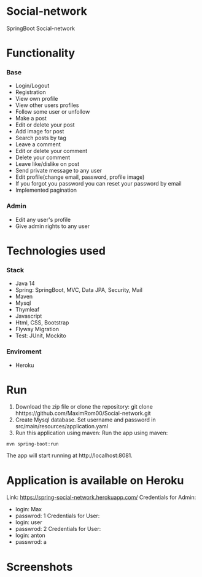 # Social-network
SpringBoot Social-network
# Functionality
### Base
- Login/Logout
- Registration
- View own profile
- View other users profiles
- Follow some user or unfollow
- Make a post
- Edit or delete your post
- Add image for post
- Search posts by tag
- Leave a comment
- Edit or delete your comment
- Delete your comment
- Leave like/dislike on post
- Send private message to any user
- Edit profile(change email, password, profile image)
- If you forgot you password you can reset your password by email
- Implemented pagination
### Admin
- Edit any user's profile
- Give admin rights to any user

# Technologies used
### Stack
- Java 14
- Spring: SpringBoot, MVC, Data JPA, Security, Mail
- Maven
- Mysql
- Thymleaf
- Javascript
- Html, CSS, Bootstrap
- Flyway Migration
- Test: JUnit, Mockito
### Enviroment
- Heroku

# Run
1. Download the zip file or clone the repository:
  git clone hhttps://github.com/MaximRom00/Social-network.git
2. Create Mysql database. Set username and password in src/main/resources/application.yaml
3. Run this application using maven: Run the app using maven:
```
mvn spring-boot:run
```
The app will start running at http://localhost:8081.

# Application is available on Heroku
Link: https://spring-social-network.herokuapp.com/
Credentials for Admin:
- login: Max
- passwrod: 1
Credentials for User:
- login: user
- passwrod: 2
Credentials for User:
- login: anton
- passwrod: a

# Screenshots


  
